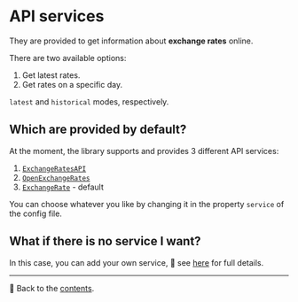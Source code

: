 # API services

They are provided to get information about **exchange rates** online. 

There are two available options:
1. Get latest rates.
2. Get rates on a specific day.

`latest` and `historical` modes, respectively.

## Which are provided by default?
At the moment, the library supports and provides 3 different API services:
1. [`ExchangeRatesAPI`](https://exchangeratesapi.io/)
2. [`OpenExchangeRates`](https://openexchangerates.org/)
2. [`ExchangeRate`](https://exchangerate.host/) - default

You can choose whatever you like by changing it in the property `service` of the config file.

## What if there is no service I want?

In this case, you can add your own service, 👀 see [here](/docs/05_services/add.md) for full details.

---

📌 Back to the [contents](/README.md#table-of-contents).
